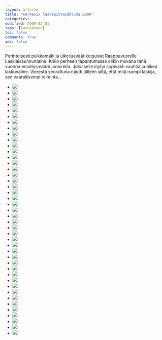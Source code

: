 ```yaml
--- 
layout: article 
title: "Kerkesix laskiaistapahtuma 2009" 
categories: 
modified: 2009-02-01 
tags: [laskiainen]
toc: false 
comments: true 
ads: false 
--- 
```


Perinteisesti pulkkamäki ja ulkoilueväät kutsuivat Raappavuorelle
Laskiaissunnuntaina. Koko perheen tapahtumassa olikin mukana tänä vuonna
ennätysmäärä junioreita. Jokaiselle löytyi sopivasti vauhtia ja oikea
laskuväline. Vierestä seurattuna näytti jälleen siltä, että mitä isompi
laskija, sen vaarallisempi toiminta…

<div class="image-gallery">

-   [![](/Media/Default/ImageGalleries/laskiainen-2009/Thumbnails/Laskiainen%2020090222%20001.jpg)](/Media/Default/ImageGalleries/laskiainen-2009/Laskiainen%2020090222%20001.jpg)
-   [![](/Media/Default/ImageGalleries/laskiainen-2009/Thumbnails/Laskiainen%2020090222%20006.jpg)](/Media/Default/ImageGalleries/laskiainen-2009/Laskiainen%2020090222%20006.jpg)
-   [![](/Media/Default/ImageGalleries/laskiainen-2009/Thumbnails/Laskiainen%2020090222%20010.jpg)](/Media/Default/ImageGalleries/laskiainen-2009/Laskiainen%2020090222%20010.jpg)
-   [![](/Media/Default/ImageGalleries/laskiainen-2009/Thumbnails/Laskiainen%2020090222%20013.jpg)](/Media/Default/ImageGalleries/laskiainen-2009/Laskiainen%2020090222%20013.jpg)
-   [![](/Media/Default/ImageGalleries/laskiainen-2009/Thumbnails/Laskiainen%2020090222%20017.jpg)](/Media/Default/ImageGalleries/laskiainen-2009/Laskiainen%2020090222%20017.jpg)
-   [![](/Media/Default/ImageGalleries/laskiainen-2009/Thumbnails/Laskiainen%2020090222%20018.jpg)](/Media/Default/ImageGalleries/laskiainen-2009/Laskiainen%2020090222%20018.jpg)
-   [![](/Media/Default/ImageGalleries/laskiainen-2009/Thumbnails/Laskiainen%2020090222%20029.jpg)](/Media/Default/ImageGalleries/laskiainen-2009/Laskiainen%2020090222%20029.jpg)
-   [![](/Media/Default/ImageGalleries/laskiainen-2009/Thumbnails/Laskiainen%2020090222%20045.jpg)](/Media/Default/ImageGalleries/laskiainen-2009/Laskiainen%2020090222%20045.jpg)
-   [![](/Media/Default/ImageGalleries/laskiainen-2009/Thumbnails/Laskiainen%2020090222%20047.jpg)](/Media/Default/ImageGalleries/laskiainen-2009/Laskiainen%2020090222%20047.jpg)
-   [![](/Media/Default/ImageGalleries/laskiainen-2009/Thumbnails/Laskiainen%2020090222%20052.jpg)](/Media/Default/ImageGalleries/laskiainen-2009/Laskiainen%2020090222%20052.jpg)
-   [![](/Media/Default/ImageGalleries/laskiainen-2009/Thumbnails/Laskiainen%2020090222%20068.jpg)](/Media/Default/ImageGalleries/laskiainen-2009/Laskiainen%2020090222%20068.jpg)
-   [![](/Media/Default/ImageGalleries/laskiainen-2009/Thumbnails/Laskiainen%2020090222%20070.jpg)](/Media/Default/ImageGalleries/laskiainen-2009/Laskiainen%2020090222%20070.jpg)
-   [![](/Media/Default/ImageGalleries/laskiainen-2009/Thumbnails/Laskiainen%2020090222%20083.jpg)](/Media/Default/ImageGalleries/laskiainen-2009/Laskiainen%2020090222%20083.jpg)
-   [![](/Media/Default/ImageGalleries/laskiainen-2009/Thumbnails/Laskiainen%2020090222%20093.jpg)](/Media/Default/ImageGalleries/laskiainen-2009/Laskiainen%2020090222%20093.jpg)
-   [![](/Media/Default/ImageGalleries/laskiainen-2009/Thumbnails/Laskiainen%2020090222%20100.jpg)](/Media/Default/ImageGalleries/laskiainen-2009/Laskiainen%2020090222%20100.jpg)
-   [![](/Media/Default/ImageGalleries/laskiainen-2009/Thumbnails/Laskiainen%2020090222%20106.jpg)](/Media/Default/ImageGalleries/laskiainen-2009/Laskiainen%2020090222%20106.jpg)
-   [![](/Media/Default/ImageGalleries/laskiainen-2009/Thumbnails/Laskiainen%2020090222%20108.jpg)](/Media/Default/ImageGalleries/laskiainen-2009/Laskiainen%2020090222%20108.jpg)
-   [![](/Media/Default/ImageGalleries/laskiainen-2009/Thumbnails/Laskiainen%2020090222%20116.jpg)](/Media/Default/ImageGalleries/laskiainen-2009/Laskiainen%2020090222%20116.jpg)
-   [![](/Media/Default/ImageGalleries/laskiainen-2009/Thumbnails/Laskiainen%2020090222%20125.jpg)](/Media/Default/ImageGalleries/laskiainen-2009/Laskiainen%2020090222%20125.jpg)
-   [![](/Media/Default/ImageGalleries/laskiainen-2009/Thumbnails/Laskiainen%2020090222%20133.jpg)](/Media/Default/ImageGalleries/laskiainen-2009/Laskiainen%2020090222%20133.jpg)
-   [![](/Media/Default/ImageGalleries/laskiainen-2009/Thumbnails/Laskiainen%2020090222%20142.jpg)](/Media/Default/ImageGalleries/laskiainen-2009/Laskiainen%2020090222%20142.jpg)
-   [![](/Media/Default/ImageGalleries/laskiainen-2009/Thumbnails/Laskiainen%2020090222%20143.jpg)](/Media/Default/ImageGalleries/laskiainen-2009/Laskiainen%2020090222%20143.jpg)
-   [![](/Media/Default/ImageGalleries/laskiainen-2009/Thumbnails/Laskiainen%2020090222%20150.jpg)](/Media/Default/ImageGalleries/laskiainen-2009/Laskiainen%2020090222%20150.jpg)
-   [![](/Media/Default/ImageGalleries/laskiainen-2009/Thumbnails/Laskiainen%2020090222%20154.jpg)](/Media/Default/ImageGalleries/laskiainen-2009/Laskiainen%2020090222%20154.jpg)
-   [![](/Media/Default/ImageGalleries/laskiainen-2009/Thumbnails/Laskiainen%2020090222%20157.jpg)](/Media/Default/ImageGalleries/laskiainen-2009/Laskiainen%2020090222%20157.jpg)
-   [![](/Media/Default/ImageGalleries/laskiainen-2009/Thumbnails/Laskiainen%2020090222%20168.jpg)](/Media/Default/ImageGalleries/laskiainen-2009/Laskiainen%2020090222%20168.jpg)
-   [![](/Media/Default/ImageGalleries/laskiainen-2009/Thumbnails/Laskiainen%2020090222%20183.jpg)](/Media/Default/ImageGalleries/laskiainen-2009/Laskiainen%2020090222%20183.jpg)
-   [![](/Media/Default/ImageGalleries/laskiainen-2009/Thumbnails/Laskiainen%2020090222%20188.jpg)](/Media/Default/ImageGalleries/laskiainen-2009/Laskiainen%2020090222%20188.jpg)
-   [![](/Media/Default/ImageGalleries/laskiainen-2009/Thumbnails/Laskiainen%2020090222%20196.jpg)](/Media/Default/ImageGalleries/laskiainen-2009/Laskiainen%2020090222%20196.jpg)
-   [![](/Media/Default/ImageGalleries/laskiainen-2009/Thumbnails/Laskiainen%2020090222%20200.jpg)](/Media/Default/ImageGalleries/laskiainen-2009/Laskiainen%2020090222%20200.jpg)
-   [![](/Media/Default/ImageGalleries/laskiainen-2009/Thumbnails/Laskiainen%2020090222%20215.jpg)](/Media/Default/ImageGalleries/laskiainen-2009/Laskiainen%2020090222%20215.jpg)
-   [![](/Media/Default/ImageGalleries/laskiainen-2009/Thumbnails/Laskiainen%2020090222%20219.jpg)](/Media/Default/ImageGalleries/laskiainen-2009/Laskiainen%2020090222%20219.jpg)
-   [![](/Media/Default/ImageGalleries/laskiainen-2009/Thumbnails/Äkäslompolo%20∩09%20037.JPG)](/Media/Default/ImageGalleries/laskiainen-2009/Äkäslompolo%20∩09%20037.JPG)
-   [![](/Media/Default/ImageGalleries/laskiainen-2009/Thumbnails/Äkäslompolo%20∩09%20038.JPG)](/Media/Default/ImageGalleries/laskiainen-2009/Äkäslompolo%20∩09%20038.JPG)
-   [![](/Media/Default/ImageGalleries/laskiainen-2009/Thumbnails/Äkäslompolo%20∩09%20039.JPG)](/Media/Default/ImageGalleries/laskiainen-2009/Äkäslompolo%20∩09%20039.JPG)
-   [![](/Media/Default/ImageGalleries/laskiainen-2009/Thumbnails/Äkäslompolo%20∩09%20040.JPG)](/Media/Default/ImageGalleries/laskiainen-2009/Äkäslompolo%20∩09%20040.JPG)
-   [![](/Media/Default/ImageGalleries/laskiainen-2009/Thumbnails/Äkäslompolo%20∩09%20041.JPG)](/Media/Default/ImageGalleries/laskiainen-2009/Äkäslompolo%20∩09%20041.JPG)
-   [![](/Media/Default/ImageGalleries/laskiainen-2009/Thumbnails/Äkäslompolo%20∩09%20043.JPG)](/Media/Default/ImageGalleries/laskiainen-2009/Äkäslompolo%20∩09%20043.JPG)
-   [![](/Media/Default/ImageGalleries/laskiainen-2009/Thumbnails/Äkäslompolo%20∩09%20044.JPG)](/Media/Default/ImageGalleries/laskiainen-2009/Äkäslompolo%20∩09%20044.JPG)
-   [![](/Media/Default/ImageGalleries/laskiainen-2009/Thumbnails/Äkäslompolo%20∩09%20045.JPG)](/Media/Default/ImageGalleries/laskiainen-2009/Äkäslompolo%20∩09%20045.JPG)
-   [![](/Media/Default/ImageGalleries/laskiainen-2009/Thumbnails/Äkäslompolo%20∩09%20046.JPG)](/Media/Default/ImageGalleries/laskiainen-2009/Äkäslompolo%20∩09%20046.JPG)
-   [![](/Media/Default/ImageGalleries/laskiainen-2009/Thumbnails/Äkäslompolo%20∩09%20047.JPG)](/Media/Default/ImageGalleries/laskiainen-2009/Äkäslompolo%20∩09%20047.JPG)
-   [![](/Media/Default/ImageGalleries/laskiainen-2009/Thumbnails/Äkäslompolo_∩09_042.JPG)](/Media/Default/ImageGalleries/laskiainen-2009/Äkäslompolo_∩09_042.JPG)

</div>

